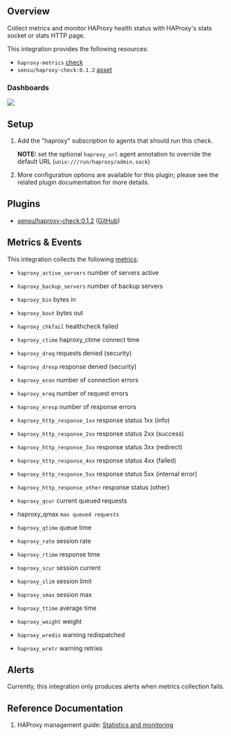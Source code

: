 ## Overview

<!-- Sensu Integration description; supports markdown -->

Collect metrics and monitor HAProxy health status with HAProxy's stats socket or stats HTTP page.

<!-- Provide a high level overview of the integration contents (e.g. checks, filters, mutators, handlers, assets, etc) -->

This integration provides the following resources:

* `haproxy-metrics` [check]
* `sensu/haproxy-check:0.1.2` [asset]

### Dashboards

<!-- List of supported dashboards w/ screenshots (supports png, jpeg, and gif images; relative paths only; e.g. `![](img/dashboard-1.png)` )-->

![](img/haproxy-overview.png)

## Setup

<!-- Sensu Integration setup instructions, including Sensu agent configuration and external component configuration -->
<!-- EXAMPLE: what configuration (if any) is required in a third-party service to enable monitoring? -->

1. Add the "haproxy" subscription to agents that should run this check.

   **NOTE:** set the optional `haproxy_url` agent annotation to override the default URL (`unix:///run/haproxy/admin.sock`)

2. More configuration options are available for this plugin; please see the related plugin documentation for more details.

## Plugins

<!-- Links to any Sensu Integration dependencies (i.e. Sensu Plugins) -->

- [sensu/haproxy-check:0.1.2][sensu-haproxy-check-bonsai] ([GitHub][sensu-haproxy-check-github])

## Metrics & Events

<!-- List of all metrics or events collected by this integration. -->

This integration collects the following [metrics]:

* `haproxy_active_servers`
  number of servers active

* `haproxy_backup_servers`
  number of backup servers

* `haproxy_bin`
  bytes in

* `haproxy_bout`
  bytes out

* `haproxy_chkfail`
  healthcheck failed

* `haproxy_ctime`
  haproxy_ctime connect time

* `haproxy_dreq`
  requests denied (security)

* `haproxy_dresp`
  response denied (security)

* `haproxy_econ`
  number of connection errors

* `haproxy_ereq`
  number of request errors

* `haproxy_eresp`
  number of response errors

* `haproxy_http_response_1xx`
  response status 1xx (info)

* `haproxy_http_response_2xx`
  response status 2xx (success)

* `haproxy_http_response_3xx`
  response status 3xx (redirect)

* `haproxy_http_response_4xx`
  response status 4xx (failed)

* `haproxy_http_response_5xx`
  response status 5xx (internal error)

* `haproxy_http_response_other`
  response status (other)

* `haproxy_qcur`
  current queued requests

* haproxy_qmax 
  `max queued requests`

* `haproxy_qtime`
  queue time

* `haproxy_rate`
  session rate

* `haproxy_rtime`
  response time

* `haproxy_scur`
  session current

* `haproxy_slim`
  session limit

* `haproxy_smax`
  session max

* `haproxy_ttime`
  average time

* `haproxy_weight`
  weight

* `haproxy_wredis`
  warning redispatched

* `haproxy_wretr`
  warning retries

## Alerts

<!-- List of all alerts generated by this integration. -->

Currently, this integration only produces alerts when metrics collection fails.

## Reference Documentation

1.  HAProxy management guide: [Statistics and monitoring](https://cbonte.github.io/haproxy-dconv/2.4/management.html#9)
<!-- Please provide links to any relevant reference documentation to help users learn more and/or troubleshoot this integration. -->

<!-- Links -->
[check]: https://docs.sensu.io/sensu-go/latest/observability-pipeline/observe-schedule/checks/
[asset]: https://docs.sensu.io/sensu-go/latest/plugins/assets/
[subscription]: https://docs.sensu.io/sensu-go/latest/observability-pipeline/observe-schedule/subscriptions/
[agents]: https://docs.sensu.io/sensu-go/latest/observability-pipeline/observe-schedule/agent/
[annotation]: https://docs.sensu.io/sensu-go/latest/observability-pipeline/observe-schedule/agent/#general-configuration-flags
[plugins]: https://docs.sensu.io/sensu-go/latest/plugins/
[metrics]: https://docs.sensu.io/sensu-go/latest/observability-pipeline/observe-schedule/metrics/
[handler]: https://docs.sensu.io/sensu-go/latest/observability-pipeline/observe-process/handlers/
[tokens]: https://docs.sensu.io/sensu-go/latest/observability-pipeline/observe-schedule/tokens/
[sensu-plus]: https://sensu.io/features/analytics
[sensu-haproxy-check-bonsai]: https://bonsai.sensu.io/assets/sensu/haproxy-check
[sensu-haproxy-check-github]: https://github.com/sensu/haproxy-check

